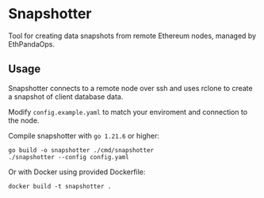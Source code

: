 # Snapshotter

Tool for creating data snapshots from remote Ethereum nodes, managed by EthPandaOps. 

## Usage

Snapshotter connects to a remote node over ssh and uses rclone to create a snapshot of client database data. 

Modify `config.example.yaml` to match your enviroment and connection to the node. 

Compile snapshotter with `go 1.21.6` or higher: 

```
go build -o snapshotter ./cmd/snapshotter
./snapshotter --config config.yaml
```
Or with Docker using provided Dockerfile:

```
docker build -t snapshotter .
```

